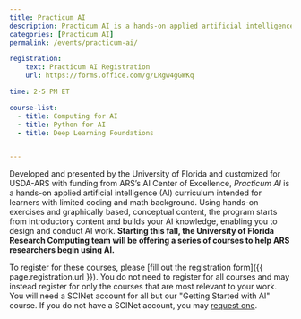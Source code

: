 ```yaml
---
title: Practicum AI
description: Practicum AI is a hands-on applied artificial intelligence (AI) curriculum intended for learners with limited coding and math background.
categories: [Practicum AI]
permalink: /events/practicum-ai/

registration:
    text: Practicum AI Registration
    url: https://forms.office.com/g/LRgw4gGWKq

time: 2-5 PM ET

course-list:
  - title: Computing for AI
  - title: Python for AI
  - title: Deep Learning Foundations


---
```


Developed and presented by the University of Florida and customized for USDA-ARS with funding from ARS’s AI Center of Excellence, *Practicum AI* is a hands-on applied artificial intelligence (AI) curriculum intended for learners with limited coding and math background. Using hands-on exercises and graphically based, conceptual content, the program starts from introductory content and builds your AI knowledge, enabling you to design and conduct AI work. **Starting this fall, the University of Florida Research Computing team will be offering a series of courses to help ARS researchers begin using AI.** 

To register for these courses, please [fill out the registration form]({{ page.registration.url }}). You do not need to register for all courses and may instead register for only the courses that are most relevant to your work. You will need a SCINet account for all but our "Getting Started with AI" course. If you do not have a SCINet account, you may [request one](/about/signup).
